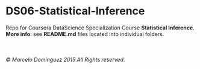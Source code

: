 # DS06-Statistical-Inference
Repo for Coursera DataScience Specialization Course **Statistical Inference**. <br>
**More info**: see **README.md** files located into individual folders.
<br><br><br><br>
*© Marcelo Domínguez 2015 All Rights reserved*.
